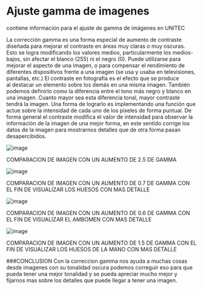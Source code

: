 # Ajuste gamma de imagenes
contiene información para el ajuste de gamma de imágenes en UNITEC

La corrección gamma es una forma especial de aumento de contraste diseñada para mejorar el contraste en áreas muy claras o muy oscuras. 
Esto se logra modificando los valores medios, particularmente los medios-bajos, sin afectar el blanco (255) ni el negro (0). 
Puede utilizarse para mejorar el aspecto de una imagen, o para compensar el rendimiento de diferentes dispositivos frente a una imagen (se usa y usaba en televisiones, pantallas, etc.)
El contraste en fotografía es el efecto que se produce al destacar un elemento sobre los demás en una misma imagen. También podemos definirlo como la diferencia entre el tono más negro y blanco en una imagen. Cuanto mayor sea esta diferencia tonal, mayor contraste tendrá la imagen.
Una forma de lograrlo es implementando una función que actue sobre la intensidad de cada uno de los pixeles de forma puntual.
De forma general el contraste modifica el valor de intensidad para observar la información de la imagen de una mejor forma, en este sentido corrige los datos de la imagen para mostrarnos detalles que de otra forma pasan desapercibidos.





![image](https://user-images.githubusercontent.com/113747111/192911268-37cdec71-1e4c-4334-877e-b8c7aa743881.png) 

COMPARACION DE IMAGEN CON UN AUMENTO DE 2.5 DE GAMMA


![image](https://user-images.githubusercontent.com/113747111/192911732-07f49b3b-8efa-4cb2-a225-76c84cf5b711.png)

COMPARACION DE IMAGEN CON UN AUMENTO DE 0.7 DE GAMMA CON EL FIN DE VISUALIZAR LOS HUESOS CON MAS DETALLE


![image](https://user-images.githubusercontent.com/113747111/192911994-3456b290-3806-4cef-818f-2de360d9e704.png)

COMPARACION DE IMAGEN CON UN AUMENTO DE 0.6 DE GAMMA CON EL FIN DE VISUALIZAR EL AMBOMEN CON MAS DETALLE



![image](https://user-images.githubusercontent.com/113747111/192912140-c1e45cee-992d-4e1a-ad3d-63a85669b7b6.png)

COMPARACION DE IMAGEN CON UN AUMENTO DE 1.5 DE GAMMA CON EL FIN DE VISUALIZAR LOS HUESOS DE LA MANO CON MAS DETALLE



###CONCLUSION 
Con la correccion gamma nos ayuda a muchas cosas desde imagenes con su tonalidad oscura podemos correguir eso para que pueda tener una mejor tonalidad y se pueda apreciar mucho mejor y fijarnos mas sobre los detalles que puede llegar a tener una imagen.


